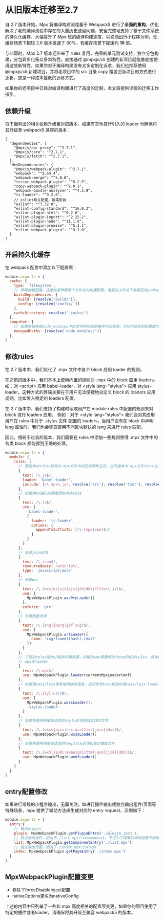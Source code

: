 # 从旧版本迁移至2.7

自 2.7 版本开始，Mpx 将编译构建流程基于 Webpack5 进行了**全面的重构**，优化解决了老的编译流程中存在的大量历史遗留问题，安全完整地支持了基于文件系统的持久化缓存，大幅提升了 Mpx 想的编译构建速度，以滴滴出行小程序为例，无缓存场景下相较 2.6 版本提速了 80%，有缓存场景下提速约 **10** 倍。

与此同时，Mpx 2.7 版本还带来了 rules 复用，完善的单元测试支持，独立分包构建，分包异步化等众多新特性。直接通过 @mpxjs/cli 创建的新项目就能够直接使用这些新特性，如果你对于编译构建没有太多定制化诉求，我们也推荐使用 @mpxjs/cli 新建项目，并将老项目中的 src 目录 copy 覆盖至新项目的方式进行迁移，这是一种成本最低的迁移方式。

如果你的老项目中已经对编译构建进行了高度的定制，本文将提供详细的迁移工作指引。

## 依赖升级

将下面列出的相关依赖升级至对应版本，如果有其他自行引入的 loader 也确保将其升级至 webpack5 兼容的版本：

```json5
{
  "dependencies": {
    "@mpxjs/api-proxy": "^2.7.1",
    "@mpxjs/core": "^2.7.1",
    "@mpxjs/fetch": "^2.7.1",
  },
  "devDependencies": {
    "@mpxjs/webpack-plugin": "^2.7.1",
    "webpack": "^5.64.4",
    "webpack-merge": "^5.8.0",
    "terser-webpack-plugin": "^5.2.5",
    "copy-webpack-plugin": "^9.0.1",
    "webpack-bundle-analyzer": "^4.5.0",
    "ts-loader": "^9.2.6",
    // eslint相关配置，按需安装
    "eslint": "^7.32.0",
    "eslint-config-standard": "^16.0.3",
    "eslint-plugin-html": "^6.2.0",
    "eslint-plugin-import": "^2.25.2",
    "eslint-plugin-node": "^11.1.0",
    "eslint-plugin-promise": "^5.1.1",
    "eslint-webpack-plugin": "^3.1.0",
  }
}
```

## 开启持久化缓存

在 webpack 配置中添加以下配置项：

```js
module.exports = {
  cache: {
    type: 'filesystem',
    // 声明构建配置，注意如果声明某个文件夹为构建配置，需要在文件夹下放置空的package.json文件，避免构建依赖收集时将主项目的依赖项视为构建依赖
    buildDependencies: {
      build: [resolve('build/')],
      config: [resolve('config/')]
    },
    cacheDirectory: resolve('.cache/')
  },
  snapshot: {
    // 如果希望修改node_modules下的文件时对应的缓存可以失效，可以将此处的配置改为 managedPaths: []
    managedPaths: [resolve('node_modules/')]
  },
}
```

## 修改rules

在 2.7 版本中，我们优化了 .mpx 文件中各个 block 应用 loader 的规则。

在之前的版本中，我们基本上使用内置的规则对 .mpx 中的 block 应用 loaders，如：对 \<script\> 应用 babel-loader，对 \<style lang="stylus"\> 应用 stylus-loader。这种方式的弊端主要在于用户无法便捷地自定义 block 的 loaders 应用规则，比如传入特定的 loaders 配置。

在 2.7 版本中，我们支持了构建时读取用户在 module.rules 中配置的规则来对 block 进行 loaders 应用， 例如：对于 \<style lang="stylus"\> 我们会对其应用用户在 rules 中对于 .stylus 文件 配置的 loaders，当用户没有在 block 中声明 lang 属性时，我们也会兜底使用不同区块默认的 lang 来进行 rules 匹配。

因此，相较于过去的版本，我们需要在 rules 中添加一些规则使得 .mpx 文件中的各类 block 都能得到正确的处理。

```js
module.exports = {
  module: {
    rules: [
      // 新版本中rules规则对.mpx文件中的区块同样生效，在旧版本中.mpx文件中script会走内置的babel转义，但是新版当中只有在include范围内的.mpx文件才会走babel，但由于新版本中.mpx文件中的script会采用.mpx.js的格式来匹配rules，因此我们可以用如下include条件让其保持与旧版本一致的表现。
      {
        test: /\.js$/,
        loader: 'babel-loader',
        include: [/\.mpx\.js/, resolve('src'), resolve('test'), resolve('node_modules/@mpxjs')]
      },
      // 如使用ts编码则需要添加本条rule
      {
        test: /\.ts$/,
        use: [
          'babel-loader',
          {
            loader: 'ts-loader',
            options: {
              appendTsSuffixTo: [/\.(mpx|vue)$/]
            }
          }
        ]
      },
      // 处理json区块
      {
        test: /\.json$/,
        resourceQuery: /asScript/,
        type: 'javascript/auto'
      },
      // 处理wxs
      {
        test: /\.(wxs|qs|sjs|qjs|jds|dds|filter\.js)$/,
        use: [
          MpxWebpackPlugin.wxsPreLoader()
        ],
        enforce: 'pre'
      },
      // 处理图像资源
      {
        test: /\.(png|jpe?g|gif|svg)$/,
        use: [
          MpxWebpackPlugin.urlLoader({
            name: 'img/[name][hash].[ext]'
          })
        ]
      },
      // 下面的rules输出小程序时需配置，如输出web需要修改为vue的相关rules，具体逻辑可以参考脚手架项目中build/getRules.js
      // mpx主loader
      {
        test: /\.mpx$/,
        use: MpxWebpackPlugin.loader(currentMpxLoaderConf)
      },
      // 如使用sass/less等其他预编译语言，自行修改test规则并用sass/less-loader替换stylus-loader
      {
        test: /\.styl(us)?$/,
        use: [
          MpxWebpackPlugin.wxssLoader(),
          'stylus-loader'
        ]
      },
      // 处理未使用预编译语言的style区块和独立样式文件
      {
        test: /\.(wxss|acss|css|qss|ttss|jxss|ddss)$/,
        use: MpxWebpackPlugin.wxssLoader()
      },
      // 处理未使用预编译语言的template区块和独立模板文件
      {
        test: /\.(wxml|axml|swan|qml|ttml|qxml|jxml|ddml)$/,
        use: MpxWebpackPlugin.wxmlLoader()
      }
    ]
  }
}
```

## entry配置修改

如果进行常规的小程序输出，无需关注。如进行插件输出或独立输出组件/页面等特殊场景，mpx 提供了辅助方法来生成对应的 entry request，示例如下：

```js
module.exports = {
  entry:{
    // 输出plugin
    plugin: MpxWebpackPlugin.getPluginEntry('./plugin.json'),
    // 独立输出组件，相当于./list.mpx?isComponent，不过为了保障后续该配置不受框架内部query变动影响，建议使用辅助方法
    list: MpxWebpackPlugin.getComponentEntry('./list.mpx'),
    // 独立输出页面，相当于./index.mpx?isPage
    index: MpxWebpackPlugin.getPageEntry('./index.mpx')
  }
}
```

## MpxWebpackPlugin配置变更

- 移除了forceDisableInject配置
- nativeOptions更名为nativeConfig


上述的内容中只列举了一些和 mpx 高度相关的配置项变更，如果你的项目使用了特定的插件或者loader，请确保将其升级至兼容 webpack5 的版本。
